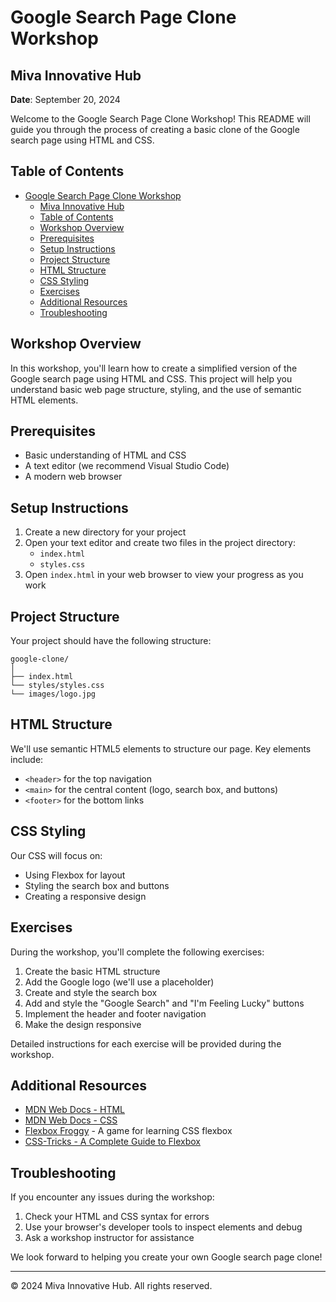 # Google Search Page Clone Workshop

## Miva Innovative Hub

**Date**: September 20, 2024

Welcome to the Google Search Page Clone Workshop! This README will guide you through the process of creating a basic clone of the Google search page using HTML and CSS.

## Table of Contents

- [Google Search Page Clone Workshop](#google-search-page-clone-workshop)
  - [Miva Innovative Hub](#miva-innovative-hub)
  - [Table of Contents](#table-of-contents)
  - [Workshop Overview](#workshop-overview)
  - [Prerequisites](#prerequisites)
  - [Setup Instructions](#setup-instructions)
  - [Project Structure](#project-structure)
  - [HTML Structure](#html-structure)
  - [CSS Styling](#css-styling)
  - [Exercises](#exercises)
  - [Additional Resources](#additional-resources)
  - [Troubleshooting](#troubleshooting)

## Workshop Overview

In this workshop, you'll learn how to create a simplified version of the Google search page using HTML and CSS. This project will help you understand basic web page structure, styling, and the use of semantic HTML elements.

## Prerequisites

-   Basic understanding of HTML and CSS
-   A text editor (we recommend Visual Studio Code)
-   A modern web browser

## Setup Instructions

1. Create a new directory for your project
2. Open your text editor and create two files in the project directory:
    - `index.html`
    - `styles.css`
3. Open `index.html` in your web browser to view your progress as you work

## Project Structure

Your project should have the following structure:

```
google-clone/
│
├── index.html
└── styles/styles.css
└── images/logo.jpg
```

## HTML Structure

We'll use semantic HTML5 elements to structure our page. Key elements include:

-   `<header>` for the top navigation
-   `<main>` for the central content (logo, search box, and buttons)
-   `<footer>` for the bottom links

## CSS Styling

Our CSS will focus on:

-   Using Flexbox for layout
-   Styling the search box and buttons
-   Creating a responsive design

## Exercises

During the workshop, you'll complete the following exercises:

1. Create the basic HTML structure
2. Add the Google logo (we'll use a placeholder)
3. Create and style the search box
4. Add and style the "Google Search" and "I'm Feeling Lucky" buttons
5. Implement the header and footer navigation
6. Make the design responsive

Detailed instructions for each exercise will be provided during the workshop.

## Additional Resources

-   [MDN Web Docs - HTML](https://developer.mozilla.org/en-US/docs/Web/HTML)
-   [MDN Web Docs - CSS](https://developer.mozilla.org/en-US/docs/Web/CSS)
-   [Flexbox Froggy](https://flexboxfroggy.com/) - A game for learning CSS flexbox
-   [CSS-Tricks - A Complete Guide to Flexbox](https://css-tricks.com/snippets/css/a-guide-to-flexbox/)

## Troubleshooting

If you encounter any issues during the workshop:

1. Check your HTML and CSS syntax for errors
2. Use your browser's developer tools to inspect elements and debug
3. Ask a workshop instructor for assistance

We look forward to helping you create your own Google search page clone!

---

© 2024 Miva Innovative Hub. All rights reserved.
